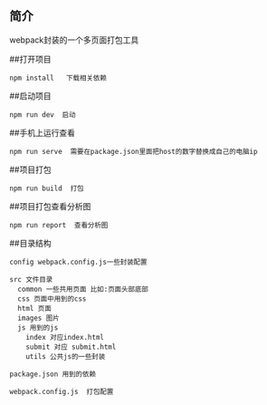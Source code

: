 
## 简介

   webpack封装的一个多页面打包工具 

##打开项目
   
    npm install   下载相关依赖
	
##启动项目

    npm run dev  启动
	
##手机上运行查看

    npm run serve  需要在package.json里面把host的数字替换成自己的电脑ip

##项目打包
  
    npm run build  打包
	
##项目打包查看分析图
	
	npm run report  查看分析图

##目录结构

	config webpack.config.js一些封装配置
	
	src 文件目录
	  common 一些共用页面 比如:页面头部底部
	  css 页面中用到的css
	  html 页面
	  images 图片
	  js 用到的js
	    index 对应index.html
		submit 对应 submit.html
		utils 公共js的一些封装
		
	package.json 用到的依赖
	
	webpack.config.js  打包配置
